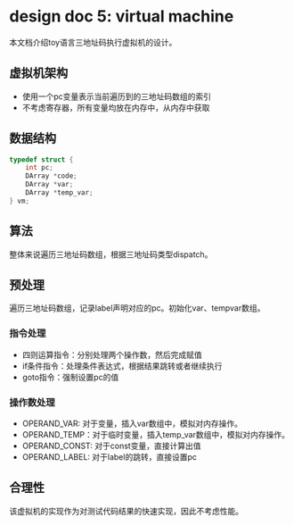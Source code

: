 # design doc 5: virtual machine

本文档介绍toy语言三地址码执行虚拟机的设计。

## 虚拟机架构

+ 使用一个pc变量表示当前遍历到的三地址码数组的索引
+ 不考虑寄存器，所有变量均放在内存中，从内存中获取

## 数据结构

```c
typedef struct {
    int pc;
    DArray *code;
    DArray *var;
    DArray *temp_var;
} vm;
```

## 算法

整体来说遍历三地址码数组，根据三地址码类型dispatch。

## 预处理

遍历三地址码数组，记录label声明对应的pc。初始化var、tempvar数组。

### 指令处理

+ 四则运算指令：分别处理两个操作数，然后完成赋值
+ if条件指令：处理条件表达式，根据结果跳转或者继续执行
+ goto指令：强制设置pc的值

### 操作数处理

+ OPERAND_VAR: 对于变量，插入var数组中，模拟对内存操作。
+ OPERAND_TEMP：对于临时变量，插入temp_var数组中，模拟对内存操作。
+ OPERAND_CONST: 对于const变量，直接计算出值
+ OPERAND_LABEL: 对于label的跳转，直接设置pc

## 合理性

该虚拟机的实现作为对测试代码结果的快速实现，因此不考虑性能。
